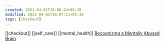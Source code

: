 ```yaml
---
created: 2021-04-01T18:06:24+05:30
modified: 2021-04-01T18:07:11+05:30
tags: [checkout]
---
```

[[checkout]]
[[self_care]]
[[mental_health]]
[Recognizing a Mentally Abused Brain](https://i.redd.it/ulkscwqe9yq51.png)
